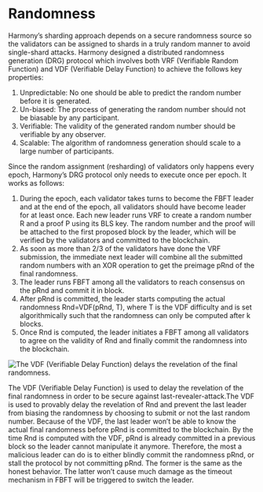 # Randomness

Harmony’s sharding approach depends on a secure randomness source so the validators can be assigned to shards in a truly random manner to avoid single-shard attacks. Harmony designed a distributed randomness generation (DRG) protocol which involves both VRF (Verifiable Random Function) and VDF (Verifiable Delay Function) to achieve the follows key properties: &#x20;

1. Unpredictable: No one should be able to predict the random number before it is generated.
2. Un-biased: The process of generating the random number should not be biasable by any participant.
3. Verifiable: The validity of the generated random number should be verifiable by any observer.
4. Scalable: The algorithm of randomness generation should scale to a large number of participants.

Since the random assignment (resharding) of validators only happens every epoch, Harmony’s DRG protocol only needs to execute once per epoch. It works as follows:

1. During the epoch, each validator takes turns to become the FBFT leader and at the end of the epoch, all validators should have become leader for at least once. Each new leader runs VRF to create a random number R and a proof P using its BLS key. The random number and the proof will be attached to the first proposed block by the leader, which will be verified by the validators and committed to the blockchain.
2. As soon as more than 2/3 of the validators have done the VRF submission, the immediate next leader will combine all the submitted random numbers with an XOR operation to get the preimage pRnd of the final randomness.
3. The leader runs FBFT among all the validators to reach consensus on the pRnd and commit it in block.
4. After pRnd is committed, the leader starts computing the actual randomness Rnd=VDF(pRnd, T), where T is the VDF difficulty and is set algorithmically such that the randomness can only be computed after k blocks.
5. Once Rnd is computed, the leader initiates a FBFT among all validators to agree on the validity of Rnd and finally commit the randomness into the blockchain.

![The VDF (Verifiable Delay Function) delays the revelation of the final randomness.](https://lh3.googleusercontent.com/nO\_rCzf7LjFBS9ZyhC\_RHKX5OSRH0jj5vMusM9dluDumYZSLkGtUBpDpiQ7xsnV79mKYuTCjMXE\_aL9Da3IvUir02m0zxYvgxvYcSqxD1ADEOD-WzWkNrJyWq1JQFqQZvxyvr6rP)

The VDF (Verifiable Delay Function) is used to delay the revelation of the final randomness in order to be secure against last-revealer-attack.The VDF is used to provably delay the revelation of Rnd and prevent the last leader from biasing the randomness by choosing to submit or not the last random number. Because of the VDF, the last leader won’t be able to know the actual final randomness before pRnd is committed to the blockchain. By the time Rnd is computed with the VDF, pRnd is already committed in a previous block so the leader cannot manipulate it anymore. Therefore, the most a malicious leader can do is to either blindly commit the randomness pRnd, or stall the protocol by not committing pRnd. The former is the same as the honest behavior. The latter won’t cause much damage as the timeout mechanism in FBFT will be triggered to switch the leader.

